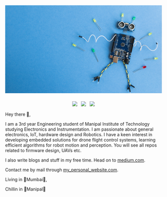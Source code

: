 # ![meghang nagavekar header](https://github.com/meghang-101/meghang-101/blob/main/docs/Is-educational-robotics-the-future.jpg)

<p align='center'>
<a href="https://twitter.com/Silent_Meghu01"><img height="30" src="https://github.com/WaylonWalker/WaylonWalker/blob/main/icon/twitter.png?raw=true"></a>&nbsp;&nbsp;
<a href="https://www.instagram.com/meghang_nagavekar/"><img height="30" src="https://github.com/WaylonWalker/WaylonWalker/blob/main/icon/instagram.jpg?raw=true"></a>&nbsp;&nbsp;
<a href="https://www.linkedin.com/in/meghang-nagavekar/"><img height="30" src="https://github.com/WaylonWalker/WaylonWalker/blob/main/icon/linkedin.png?raw=true"></a>
</p>

Hey there 👋,

I am a 3rd year Engineering student of Manipal Institute of Technology studying Electronics and Instrumentation. I am passionate about general electronics, IoT, hardware design and Robotics. I have a keen interest in developing embedded solutions for drone flight control systems, learning efficient algorithms for robot motion and perception. You will see all repos related to firmware design, UAVs etc.

I also write blogs and stuff in my free time. Head on to [medium.com](https://meghang-n.medium.com/). 

Contact me by mail through [my_personal_website.com](https://meghangn.wixsite.com/website-1).

Living in 📍Mumbai📍, 

Chillin in 📍Manipal📍